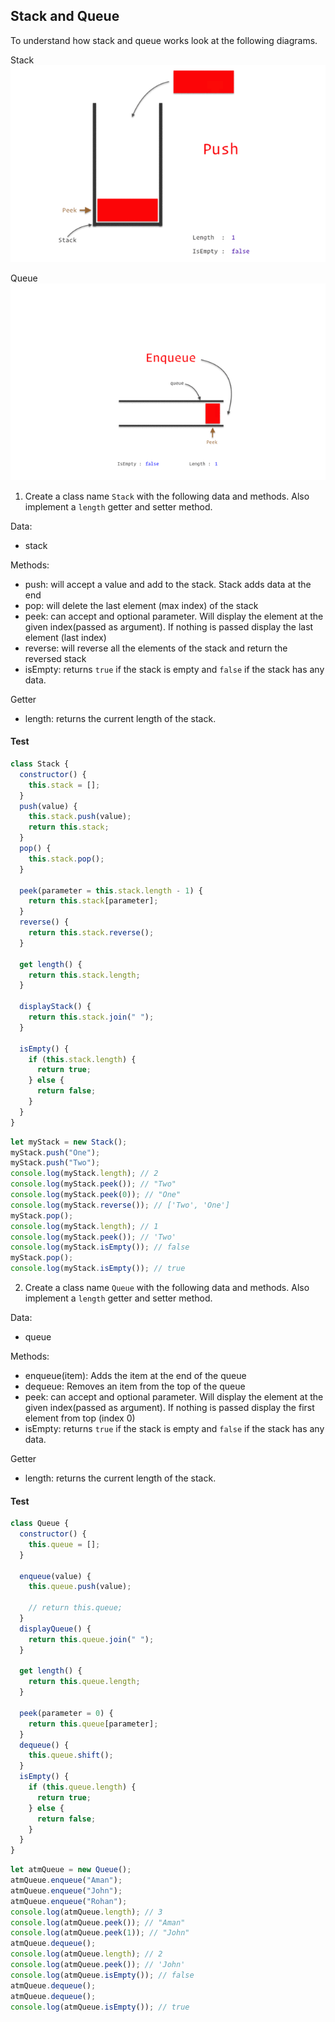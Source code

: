 ## Stack and Queue

To understand how stack and queue works look at the following diagrams.

Stack
![Stack](../assets/stack.gif)

Queue
![Queue](../assets/queue.gif)

1. Create a class name `Stack` with the following data and methods. Also implement a `length` getter and setter method.

Data:

- stack

Methods:

- push: will accept a value and add to the stack. Stack adds data at the end
- pop: will delete the last element (max index) of the stack
- peek: can accept and optional parameter. Will display the element at the given index(passed as argument). If nothing is passed display the last element (last index)
- reverse: will reverse all the elements of the stack and return the reversed stack
- isEmpty: returns `true` if the stack is empty and `false` if the stack has any data.

Getter

- length: returns the current length of the stack.

#### Test

```js
class Stack {
  constructor() {
    this.stack = [];
  }
  push(value) {
    this.stack.push(value);
    return this.stack;
  }
  pop() {
    this.stack.pop();
  }

  peek(parameter = this.stack.length - 1) {
    return this.stack[parameter];
  }
  reverse() {
    return this.stack.reverse();
  }

  get length() {
    return this.stack.length;
  }

  displayStack() {
    return this.stack.join(" ");
  }

  isEmpty() {
    if (this.stack.length) {
      return true;
    } else {
      return false;
    }
  }
}
```

```js
let myStack = new Stack();
myStack.push("One");
myStack.push("Two");
console.log(myStack.length); // 2
console.log(myStack.peek()); // "Two"
console.log(myStack.peek(0)); // "One"
console.log(myStack.reverse()); // ['Two', 'One']
myStack.pop();
console.log(myStack.length); // 1
console.log(myStack.peek()); // 'Two'
console.log(myStack.isEmpty()); // false
myStack.pop();
console.log(myStack.isEmpty()); // true
```

2. Create a class name `Queue` with the following data and methods. Also implement a `length` getter and setter method.

Data:

- queue

Methods:

- enqueue(item): Adds the item at the end of the queue
- dequeue: Removes an item from the top of the queue
- peek: can accept and optional parameter. Will display the element at the given index(passed as argument). If nothing is passed display the first element from top (index 0)
- isEmpty: returns `true` if the stack is empty and `false` if the stack has any data.

Getter

- length: returns the current length of the stack.

#### Test

```js
class Queue {
  constructor() {
    this.queue = [];
  }

  enqueue(value) {
    this.queue.push(value);

    // return this.queue;
  }
  displayQueue() {
    return this.queue.join(" ");
  }

  get length() {
    return this.queue.length;
  }

  peek(parameter = 0) {
    return this.queue[parameter];
  }
  dequeue() {
    this.queue.shift();
  }
  isEmpty() {
    if (this.queue.length) {
      return true;
    } else {
      return false;
    }
  }
}
```

```js
let atmQueue = new Queue();
atmQueue.enqueue("Aman");
atmQueue.enqueue("John");
atmQueue.enqueue("Rohan");
console.log(atmQueue.length); // 3
console.log(atmQueue.peek()); // "Aman"
console.log(atmQueue.peek(1)); // "John"
atmQueue.dequeue();
console.log(atmQueue.length); // 2
console.log(atmQueue.peek()); // 'John'
console.log(atmQueue.isEmpty()); // false
atmQueue.dequeue();
atmQueue.dequeue();
console.log(atmQueue.isEmpty()); // true
```
